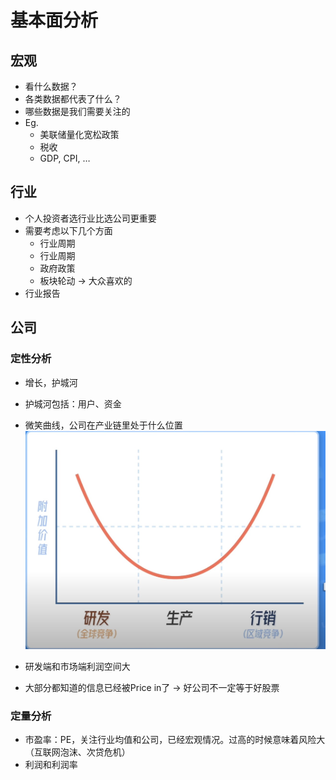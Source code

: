 # 基本面分析

## 宏观

* 看什么数据？
* 各类数据都代表了什么？
* 哪些数据是我们需要关注的
* Eg. 
	* 美联储量化宽松政策
	* 税收
	* GDP, CPI, …

## 行业
* 个人投资者选行业比选公司更重要
* 需要考虑以下几个方面
	- 行业周期
	- 行业周期
	- 政府政策
	- 板块轮动 → 大众喜欢的
* 行业报告

## 公司
### 定性分析
- 增长，护城河
- 护城河包括：用户、资金
- 微笑曲线，公司在产业链里处于什么位置 ![微笑曲线](photo/微笑曲线.jpg)
 
- 研发端和市场端利润空间大
- 大部分都知道的信息已经被Price in了 → 好公司不一定等于好股票

### 定量分析
- 市盈率：PE，关注行业均值和公司，已经宏观情况。过高的时候意味着风险大（互联网泡沫、次贷危机）
- 利润和利润率





